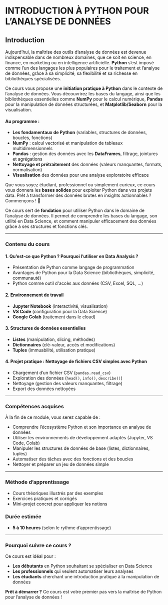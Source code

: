 # **INTRODUCTION À PYTHON POUR L’ANALYSE DE DONNÉES**

## **Introduction**  

Aujourd’hui, la maîtrise des outils d’analyse de données est devenue indispensable dans de nombreux domaines, que ce soit en science, en finance, en marketing ou en intelligence artificielle. **Python** s’est imposé comme l’un des langages les plus populaires pour le traitement et l’analyse de données, grâce à sa simplicité, sa flexibilité et sa richesse en bibliothèques spécialisées.  

Ce cours vous propose une **initiation pratique à Python** dans le contexte de l’analyse de données. Vous découvrirez les bases du langage, ainsi que les bibliothèques essentielles comme **NumPy** pour le calcul numérique, **Pandas** pour la manipulation de données structurées, et **Matplotlib/Seaborn** pour la visualisation.  

#### **Au programme :**  
- **Les fondamentaux de Python** (variables, structures de données, boucles, fonctions)  
- **NumPy** : calcul vectorisé et manipulation de tableaux multidimensionnels  
- **Pandas** : gestion des données avec les **DataFrames**, filtrage, jointures et agrégations  
- **Nettoyage et prétraitement** des données (valeurs manquantes, formats, normalisation)  
- **Visualisation** des données pour une analyse exploratoire efficace  

Que vous soyez étudiant, professionnel ou simplement curieux, ce cours vous donnera les **bases solides** pour exploiter Python dans vos projets data. Prêt à transformer des données brutes en insights actionnables ? Commençons ! 🚀

Ce cours sert de **fondation** pour utiliser Python dans le domaine de l’analyse de données. Il permet de comprendre les bases du langage, son utilité en Data Science, et comment manipuler efficacement des données grâce à ses structures et fonctions clés.  

---

### **Contenu du cours**  

#### **1. Qu’est-ce que Python ? Pourquoi l’utiliser en Data Analysis ?**  
- Présentation de Python comme langage de programmation  
- Avantages de Python pour la Data Science (bibliothèques, simplicité, communauté)  
- Python comme outil d'accès aux données (CSV, Excel, SQL, ...)


#### **2. Environnement de travail**  
- **Jupyter Notebook** (interactivité, visualisation)  
- **VS Code** (configuration pour la Data Science)  
- **Google Colab** (traitement dans le cloud)  

#### **3. Structures de données essentielles**  
- **Listes** (manipulation, slicing, méthodes)  
- **Dictionnaires** (clé-valeur, accès et modifications)  
- **Tuples** (immuabilité, utilisation pratique)  

#### **4. Projet pratique : Nettoyage de fichiers CSV simples avec Python**  
- Chargement d’un fichier CSV (`pandas.read_csv`)  
- Exploration des données (`head()`, `info()`, `describe()`)  
- Nettoyage (gestion des valeurs manquantes, filtrage)  
- Export des données nettoyées  

---

### **Compétences acquises**  
À la fin de ce module, vous serez capable de :  
- Comprendre l’écosystème Python et son importance en analyse de données  
- Utiliser les environnements de développement adaptés (Jupyter, VS Code, Colab)  
- Manipuler les structures de données de base (listes, dictionnaires, tuples)  
- Automatiser des tâches avec des fonctions et des boucles  
- Nettoyer et préparer un jeu de données simple  

---

### **Méthode d’apprentissage**  
- Cours théoriques illustrés par des exemples  
- Exercices pratiques et corrigés  
- Mini-projet concret pour appliquer les notions  

### **Durée estimée**  
- **5 à 10 heures** (selon le rythme d’apprentissage)  

---

### **Pourquoi suivre ce cours ?**  
Ce cours est idéal pour :  
- **Les débutants** en Python souhaitant se spécialiser en Data Science  
- **Les professionnels** qui veulent automatiser leurs analyses  
- **Les étudiants** cherchant une introduction pratique à la manipulation de données  

**Prêt à démarrer ?** Ce cours est votre premier pas vers la maîtrise de Python pour l’analyse de données !
